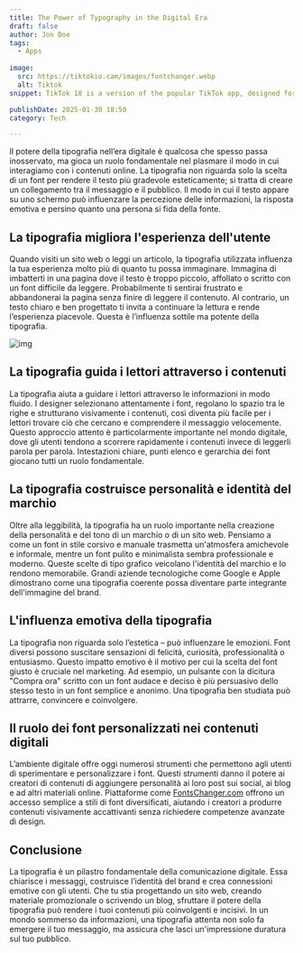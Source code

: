 ```yaml
---
title: The Power of Typography in the Digital Era
draft: false
author: Jon Doe 
tags:
  - Apps
  
image:
  src: https://tiktokio.cam/images/fontchanger.webp
  alt: Tiktok
snippet: TikTok 18 is a version of the popular TikTok app, designed for users who want fewer restrictions on content.

publishDate: 2025-01-30 18:50
category: Tech

---
```


Il potere della tipografia nell’era digitale è qualcosa che spesso passa inosservato, ma gioca un ruolo fondamentale nel plasmare il modo in cui interagiamo con i contenuti online. La tipografia non riguarda solo la scelta di un font per rendere il testo più gradevole esteticamente; si tratta di creare un collegamento tra il messaggio e il pubblico. Il modo in cui il testo appare su uno schermo può influenzare la percezione delle informazioni, la risposta emotiva e persino quanto una persona si fida della fonte.

## La tipografia migliora l'esperienza dell'utente ##

Quando visiti un sito web o leggi un articolo, la tipografia utilizzata influenza la tua esperienza molto più di quanto tu possa immaginare. Immagina di imbatterti in una pagina dove il testo è troppo piccolo, affollato o scritto con un font difficile da leggere. Probabilmente ti sentirai frustrato e abbandonerai la pagina senza finire di leggere il contenuto. Al contrario, un testo chiaro e ben progettato ti invita a continuare la lettura e rende l’esperienza piacevole. Questa è l’influenza sottile ma potente della tipografia.

![img](https://tiktokio.cam/images/fontchanger.webp )

## La tipografia guida i lettori attraverso i contenuti ##

La tipografia aiuta a guidare i lettori attraverso le informazioni in modo fluido. I designer selezionano attentamente i font, regolano lo spazio tra le righe e strutturano visivamente i contenuti, così diventa più facile per i lettori trovare ciò che cercano e comprendere il messaggio velocemente. Questo approccio attento è particolarmente importante nel mondo digitale, dove gli utenti tendono a scorrere rapidamente i contenuti invece di leggerli parola per parola. Intestazioni chiare, punti elenco e gerarchia dei font giocano tutti un ruolo fondamentale.

## La tipografia costruisce personalità e identità del marchio ##

Oltre alla leggibilità, la tipografia ha un ruolo importante nella creazione della personalità e del tono di un marchio o di un sito web. Pensiamo a come un font in stile corsivo e manuale trasmetta un'atmosfera amichevole e informale, mentre un font pulito e minimalista sembra professionale e moderno. Queste scelte di tipo grafico veicolano l'identità del marchio e lo rendono memorabile. Grandi aziende tecnologiche come Google e Apple dimostrano come una tipografia coerente possa diventare parte integrante dell'immagine del brand.

## L'influenza emotiva della tipografia ##

La tipografia non riguarda solo l’estetica – può influenzare le emozioni. Font diversi possono suscitare sensazioni di felicità, curiosità, professionalità o entusiasmo. Questo impatto emotivo è il motivo per cui la scelta del font giusto è cruciale nel marketing. Ad esempio, un pulsante con la dicitura "Compra ora" scritto con un font audace e deciso è più persuasivo dello stesso testo in un font semplice e anonimo. Una tipografia ben studiata può attrarre, convincere e coinvolgere.

## Il ruolo dei font personalizzati nei contenuti digitali ##

L’ambiente digitale offre oggi numerosi strumenti che permettono agli utenti di sperimentare e personalizzare i font. Questi strumenti danno il potere ai creatori di contenuti di aggiungere personalità ai loro post sui social, ai blog e ad altri materiali online. Piattaforme come [FontsChanger.com](https://fontschanger.com/ ) offrono un accesso semplice a stili di font diversificati, aiutando i creatori a produrre contenuti visivamente accattivanti senza richiedere competenze avanzate di design.

## Conclusione ##

La tipografia è un pilastro fondamentale della comunicazione digitale. Essa chiarisce i messaggi, costruisce l’identità del brand e crea connessioni emotive con gli utenti. Che tu stia progettando un sito web, creando materiale promozionale o scrivendo un blog, sfruttare il potere della tipografia può rendere i tuoi contenuti più coinvolgenti e incisivi. In un mondo sommerso da informazioni, una tipografia attenta non solo fa emergere il tuo messaggio, ma assicura che lasci un'impressione duratura sul tuo pubblico.

